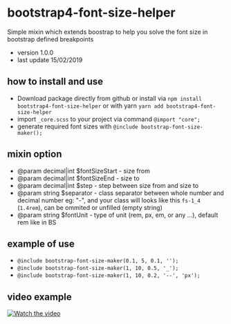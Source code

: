 # bootstrap4-font-size-helper

Simple mixin which extends boostrap to help you  solve the font size in bootstrap defined breakpoints

- version 1.0.0
- last update 15/02/2019

## how to install and use
- Download package directly from github or install via ```npm install bootstrap4-font-size-helper``` or with yarn ```yarn add bootstrap4-font-size-helper```
- import ```_core.scss``` to your project via command ```@import "core";```
- generate required font sizes with ```@include bootstrap-font-size-maker();```

## mixin option
 * @param decimal|int $fontSizeStart - size from
 * @param decimal|int $fontSizeEnd - size to
 * @param decimal|int $step - step between size from and size to
 * @param string $separator - class separator between whole number  and decimal number eg: "-", and your class will looks like this ```fs-1_4``` (```1.4rem```), can be ommited or unfilled (empty string)
 * @param string $fontUnit - type of unit (rem, px, em, or any ...), default rem like in BS


## example of use
- ```@include bootstrap-font-size-maker(0.1, 5, 0.1, '');```
- ```@include bootstrap-font-size-maker(1, 10, 0.5, '_');```
- ```@include bootstrap-font-size-maker(1, 10, 0.2, '--', 'px');```

## video example
[![Watch the video](http://files.rjwebdesign.cz/i2/20190215-145503.png)](http://files.rjwebdesign.cz/f/20190214-170535.mp4)

